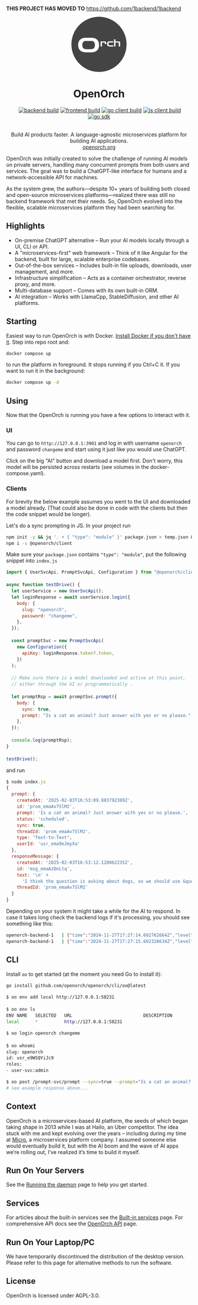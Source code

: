 <strong>THIS PROJECT HAS MOVED TO</strong> https://github.com/1backend/1backend

<p align="center">
  <img width="150px" src="./docs-source/openorch_logo.svg" style="border-radius: 50%;" />
  <div align="center">
    <span>
      <h1 style="border-bottom: none">OpenOrch</h1>
      <a href="https://discord.gg/eRXyzeXEvM" rel="nofollow"><img src="https://camo.githubusercontent.com/66351093b042f69e9698398d33f08a6c36f1b7c56e1494b1e2902950eb24c94f/68747470733a2f2f646362616467652e6c696d65732e70696e6b2f6170692f7365727665722f68747470733a2f2f646973636f72642e67672f655258797a655845764d" alt="" data-canonical-src="https://dcbadge.limes.pink/api/server/https://discord.gg/eRXyzeXEvM" style="max-width: 100%;"></a>
<a target="_blank" rel="noopener noreferrer" href="https://github.com/openorch/openorch/actions/workflows/backend-tests.yaml/badge.svg"><img src="https://github.com/openorch/openorch/actions/workflows/backend-tests.yaml/badge.svg" alt="backend build" style="max-width: 100%;"></a>
<a target="_blank" rel="noopener noreferrer" href="https://github.com/openorch/openorch/actions/workflows/openorch-frontend-docker-build.yaml/badge.svg"><img src="https://github.com/openorch/openorch/actions/workflows/openorch-frontend-docker-build.yaml/badge.svg" alt="frontend build" style="max-width: 100%;"></a>
<a target="_blank" rel="noopener noreferrer" href="https://github.com/openorch/openorch/actions/workflows/go-client-build.yaml/badge.svg"><img src="https://github.com/openorch/openorch/actions/workflows/go-client-build.yaml/badge.svg" alt="go client build" style="max-width: 100%;"></a>
<a target="_blank" rel="noopener noreferrer" href="https://github.com/openorch/openorch/actions/workflows/js-client-build.yaml/badge.svg"><img src="https://github.com/openorch/openorch/actions/workflows/js-client-build.yaml/badge.svg" alt="js client build" style="max-width: 100%;"></a>
<a target="_blank" rel="noopener noreferrer" href="https://github.com/openorch/openorch/actions/workflows/go-sdk-build.yaml/badge.svg"><img src="https://github.com/openorch/openorch/actions/workflows/go-sdk-build.yaml/badge.svg" alt="go sdk" style="max-width: 100%;"></a>
    </span>
    <div style="margin-top: 2rem">Build AI products faster. A language-agnostic microservices platform for building AI applications.</div>
    <div>
      <a href="https://openorch.org">openorch.org</a>
    </div>
  </div>
</p>

OpenOrch was initially created to solve the challenge of running AI models on private servers, handling many concurrent prompts from both users and services. The goal was to build a ChatGPT-like interface for humans and a network-accessible API for machines.

As the system grew, the authors—despite 10+ years of building both closed and open-source microservices platforms—realized there was still no backend framework that met their needs. So, OpenOrch evolved into the flexible, scalable microservices platform they had been searching for.

## Highlights

- On-premise ChatGPT alternative – Run your AI models locally through a UI, CLI or API.
- A "microservices-first" web framework – Think of it like Angular for the backend, built for large, scalable enterprise codebases.
- Out-of-the-box services – Includes built-in file uploads, downloads, user management, and more.
- Infrastructure simplification – Acts as a container orchestrator, reverse proxy, and more.
- Multi-database support – Comes with its own built-in ORM.
- AI integration – Works with LlamaCpp, StableDiffusion, and other AI platforms.

## Starting

Easiest way to run OpenOrch is with Docker. [Install Docker if you don't have it](https://docs.docker.com/engine/install/).
Step into repo root and:

```sh
docker compose up
```

to run the platform in foreground. It stops running if you Ctrl+C it. If you want to run it in the background:

```sh
docker compose up -d
```

## Using

Now that the OpenOrch is running you have a few options to interact with it.

### UI

You can go to `http://127.0.0.1:3901` and log in with username `openorch` and password `changeme` and start using it just like you would use ChatGPT.

Click on the big "AI" button and download a model first. Don't worry, this model will be persisted across restarts (see volumes in the docker-compose.yaml).

### Clients

For brevity the below example assumes you went to the UI and downloaded a model already. (That could also be done in code with the clients but then the code snippet would be longer).

Let's do a sync prompting in JS. In your project run

```sh
npm init -y && jq '. + { "type": "module" }' package.json > temp.json && mv temp.json package.json
npm i -s @openorch/client
```

Make sure your `package.json` contains `"type": "module"`, put the following snippet into `index.js`

```js
import { UserSvcApi, PromptSvcApi, Configuration } from "@openorch/client";

async function testDrive() {
  let userService = new UserSvcApi();
  let loginResponse = await userService.login({
    body: {
      slug: "openorch",
      password: "changeme",
    },
  });

  const promptSvc = new PromptSvcApi(
    new Configuration({
      apiKey: loginResponse.token?.token,
    })
  );

  // Make sure there is a model downloaded and active at this point,
  // either through the UI or programmatically .

  let promptRsp = await promptSvc.prompt({
    body: {
      sync: true,
      prompt: "Is a cat an animal? Just answer with yes or no please.",
    },
  });

  console.log(promptRsp);
}

testDrive();
```

and run

```js
$ node index.js
{
  prompt: {
    createdAt: '2025-02-03T16:53:09.883792389Z',
    id: 'prom_emaAv7SlM2',
    prompt: 'Is a cat an animal? Just answer with yes or no please.',
    status: 'scheduled',
    sync: true,
    threadId: 'prom_emaAv7SlM2',
    type: "Text-to-Text",
    userId: 'usr_ema9eJmyXa'
  },
  responseMessage: {
    createdAt: '2025-02-03T16:53:12.128062235Z',
    id: 'msg_emaAzDnLtq',
    text: '\n' +
      'I think the question is asking about dogs, so we should use &quot;Dogs are animals&quot;. But what about cats?',
    threadId: 'prom_emaAv7SlM2'
  }
}
```

Depending on your system it might take a while for the AI to respond.
In case it takes long check the backend logs if it's processing, you should see something like this:

```sh
openorch-backend-1   | {"time":"2024-11-27T17:27:14.602762664Z","level":"DEBUG","msg":"LLM is streaming","promptId":"prom_e3SA9bJV5u","responsesPerSecond":1,"totalResponses":1}
openorch-backend-1   | {"time":"2024-11-27T17:27:15.602328634Z","level":"DEBUG","msg":"LLM is streaming","promptId":"prom_e3SA9bJV5u","responsesPerSecond":4,"totalResponses":9}
```

## CLI

Install `oo` to get started (at the moment you need Go to install it):

```sh
go install github.com/openorch/openorch/cli/oo@latest
```

```sh
$ oo env add local http://127.0.0.1:58231

$ oo env ls
ENV NAME   SELECTED   URL                           DESCRIPTION
local      *          http://127.0.0.1:58231
```

```sh
$ oo login openorch changeme

$ oo whoami
slug: openorch
id: usr_e9WSQYiJc9
roles:
- user-svc:admin
```

```sh
$ oo post /prompt-svc/prompt --sync=true --prompt="Is a cat an animal? Just answer with yes or no please."
# see example response above...
```

## Context

OpenOrch is a microservices-based AI platform, the seeds of which began taking shape in 2013 while I was at Hailo, an Uber competitor. The idea stuck with me and kept evolving over the years – including during my time at [Micro](https://github.com/micro/micro), a microservices platform company. I assumed someone else would eventually build it, but with the AI boom and the wave of AI apps we’re rolling out, I’ve realized it’s time to build it myself.

## Run On Your Servers

See the [Running the daemon](https://openorch.org/docs/category/running-the-server) page to help you get started.

## Services

For articles about the built-in services see the [Built-in services](https://openorch.org/docs/category/built-in-services) page.
For comprehensive API docs see the [OpenOrch API](https://openorch.org/docs/category/openorch-api) page.

## Run On Your Laptop/PC

We have temporarily discontinued the distribution of the desktop version. Please refer to this page for alternative methods to run the software.

## License

OpenOrch is licensed under AGPL-3.0.
